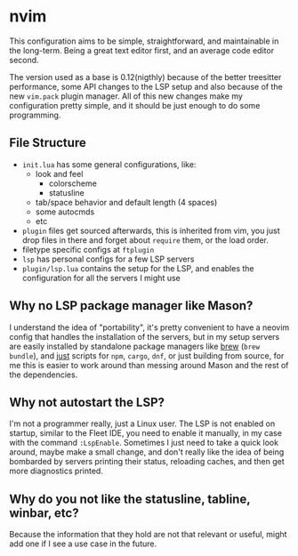 # nvim

This configuration aims to be simple, straightforward, and maintainable in the
long-term. Being a great text editor first, and an average code editor second.

The version used as a base is 0.12(nigthly) because of the better treesitter
performance, some API changes to the LSP setup and also because of the new
`vim.pack` plugin manager. All of this new changes make my configuration pretty
simple, and it should be just enough to do some programming.

## File Structure

- `init.lua` has some general configurations, like:
  - look and feel
    - colorscheme
    - statusline
  - tab/space behavior and default length (4 spaces)
  - some autocmds
  - etc
- `plugin` files get sourced afterwards, this is inherited from vim, you just
  drop files in there and forget about `require` them, or the load order.
- filetype specific configs at `ftplugin`
- `lsp` has personal configs for a few LSP servers
- `plugin/lsp.lua` contains the setup for the LSP, and enables the
  configuration for all the servers I might use

## Why no LSP package manager like Mason?

I understand the idea of "portability", it's pretty convenient to have a neovim
config that handles the installation of the servers, but in my setup servers
are easily installed by standalone package managers like
[brew](https://docs.brew.sh/Homebrew-on-Linux) (`brew bundle`), and
[just](https://github.com/casey/just) scripts for `npm`, `cargo`, `dnf`, or
just building from source, for me this is easier to work around than messing
around Mason and the rest of the dependencies.

## Why not autostart the LSP?

I'm not a programmer really, just a Linux user. The LSP is not enabled on
startup, similar to the Fleet IDE, you need to enable it manually, in my case
with the command `:LspEnable`. Sometimes I just need to take a quick look
around, maybe make a small change, and don't really like the idea of being
bombarded by servers printing their status, reloading caches, and then get more
diagnostics printed.

## Why do you not like the statusline, tabline, winbar, etc?

Because the information that they hold are not that relevant or useful, might
add one if I see a use case in the future.
